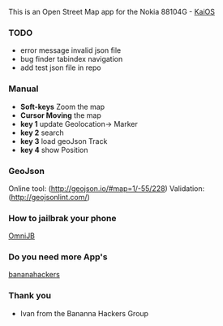 This is an Open Street Map app for the Nokia 88104G - [KaiOS](https://www.kaiostech.com/) 

### TODO
+ error message invalid json file
+ bug finder tabindex navigation
+ add test json file in repo

### Manual
+ **Soft-keys** Zoom the map
+ **Cursor Moving** the map
+ **key 1** update Geolocation-> Marker
+ **key 2** search
+ **key 3** load geoJson Track
+ **key 4** show Position 

### GeoJson
Online tool: (http://geojson.io/#map=1/-55/228)
Validation: (http://geojsonlint.com/)

### How to jailbrak your phone
[OmniJB](http://omnijb.831337.xyz/)
### Do you need more App's
[bananahackers](https://groups.google.com/forum/?utm_medium=email&utm_source=footer#!forum/bananahackers)
### Thank you
+ Ivan from the Bananna Hackers Group